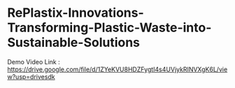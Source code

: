 # RePlastix-Innovations-Transforming-Plastic-Waste-into-Sustainable-Solutions
Demo Video Link : https://drive.google.com/file/d/1ZYeKVU8HDZFygtI4s4UVjykRINVXgK6L/view?usp=drivesdk
